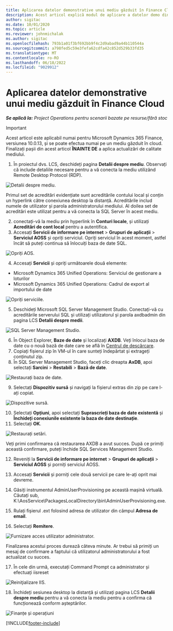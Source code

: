 ```yaml
---
title: Aplicarea datelor demonstrative unui mediu găzduit în Finance Cloud
description: Acest articol explică modul de aplicare a datelor demo din Project Operations la un mediu Dynamics 365 Finance găzduit în cloud.
author: sigitac
ms.date: 10/01/2020
ms.topic: article
ms.reviewer: johnmichalak
ms.author: sigitac
ms.openlocfilehash: 793b1a01f3bf692bb9f4c2d9abad9a44b110544a
ms.sourcegitcommit: a798fed5c59e3fefa62cdfa42c852d529b33fd35
ms.translationtype: MT
ms.contentlocale: ro-RO
ms.lasthandoff: 06/18/2022
ms.locfileid: "9029912"
---
```

# <a name="apply-demo-data-to-a-finance-cloud-hosted-environment"></a>Aplicarea datelor demonstrative unui mediu găzduit în Finance Cloud

_**Se aplică la:** Project Operations pentru scenarii bazate pe resurse/fără stoc_

> [!IMPORTANT]
> Acest articol este aplicabil numai pentru Microsoft Dynamics 365 Finance, versiunea 10.0.13, și se poate efectua numai pe un mediu găzduit în cloud. Finalizați pașii din acest articol **ÎNAINTE DE** a aplica actualizări de calitate mediului.

1. În proiectul dvs. LCS, deschideți pagina **Detalii despre mediu**. Observați că include detaliile necesare pentru a vă conecta la mediu utilizând Remote Desktop Protocol (RDP).

![Detalii despre mediu.](./media/1EnvironmentDetails.png)

Primul set de acreditări evidențiate sunt acreditările contului local și conțin un hyperlink către conexiunea desktop la distanță. Acreditările includ numele de utilizator și parola administratorului mediului. Al doilea set de acreditări este utilizat pentru a vă conecta la SQL Server în acest mediu.

2. conectați-vă la mediu prin hyperlink în **Conturi locale**, și utilizați **Acreditări de cont local** pentru a autentifica.
3. Accesați **Servicii de informare pe internet** > **Grupuri de aplicații** > **Serviciul AOSS** și opriți serviciul. Opriți serviciul în acest moment, astfel încât să puteți continua să înlocuiți baza de date SQL.

![Opriți AOS.](./media/2StopAOS.png)

4. Accesați **Servicii** și opriți următoarele două elemente:

- Microsoft Dynamics 365 Unified Operations: Serviciul de gestionare a loturilor
- Microsoft Dynamics 365 Unified Operations: Cadrul de export al importului de date

![Opriți serviciile.](./media/3StopServices.png)

5. Deschideți Microsoft SQL Server Management Studio. Conectați-vă cu acreditările serverului SQL și utilizați utilizatorul și parola axdbadmin din pagina LCS **Detalii despre medii**.

![SQL Server Management Studio.](./media/4SSMS.png)

6. În Object Explorer, **Baze de date** și localizați **AXDB**. Veți înlocui baza de date cu o nouă bază de date care se află în [Centrul de descărcare](https://download.microsoft.com/download/1/a/3/1a314bd2-b082-4a87-abdc-1ba26c92b63d/ProjOpsDemoDataFOGARelease.zip). 
7. Copiați fișierul zip în VM-ul în care sunteți îndepărtat și extrageți conținutul zip.
8. În SQL Server Management Studio, faceți clic dreapta **AxDB**, apoi selectați **Sarcini** > **Restabili** > **Bază de date**.

![Restaurați baza de date.](./media/5RestoreDatabase.png)

9. Selectați **Dispozitiv sursă** și navigați la fișierul extras din zip pe care l-ați copiat.

![Dispozitive sursă.](./media/6SourceDevice.png)

10. Selectați **Opțiuni**, apoi selectați **Suprascrieți baza de date existentă** și **Închideți conexiunile existente la baza de date destinație**. 
11. Selectați **OK**.

![Restaurați setări.](./media/7RestoreSetting.png)

Veți primi confirmarea că restaurarea AXDB a avut succes. După ce primiți această confirmare, puteți închide SQL Services Management Studio.

12. Reveniți la **Servicii de informare pe internet** > **Grupuri de aplicații** > **Serviciul AOSS** și porniți serviciul AOSS.
13. Accesați **Servicii** și porniți cele două servicii pe care le-ați oprit mai devreme.

14. Găsiți instrumentul AdminUserProvisioning pe această mașină virtuală. Căutați sub, K:\AosService\PackagesLocalDirectory\bin\AdminUserProvisioning.exe.
15. Rulați fișierul .ext folosind adresa de utilizator din câmpul **Adresa de email**. 
16. Selectați **Remitere**.

![Furnizare acces utilizator administrator.](./media/8AdminUserProvisioning.png)

Finalizarea acestui proces durează câteva minute. Ar trebui să primiți un mesaj de confirmare a faptului că utilizatorul administratorului a fost actualizat cu succes.

17. În cele din urmă, executați Command Prompt ca administrator și efectuați iisreset

![Reiniţializare IIS.](./media/9IISReset.png)

18. Închideți sesiunea desktop la distanță și utilizați pagina LCS **Detalii despre mediu** pentru a vă conecta la mediu pentru a confirma că funcționează conform așteptărilor.

![Finanțe și operațiuni](./media/10FinanceAndOperations.png)


[!INCLUDE[footer-include](../includes/footer-banner.md)]